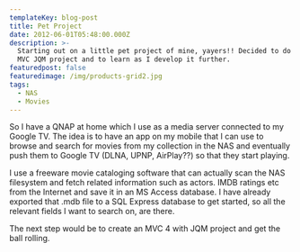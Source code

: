 ```yaml
---
templateKey: blog-post
title: Pet Project
date: 2012-06-01T05:48:00.000Z
description: >-
  Starting out on a little pet project of mine, yayers!! Decided to do a little
  MVC JQM project and to learn as I develop it further.
featuredpost: false
featuredimage: /img/products-grid2.jpg
tags:
  - NAS
  - Movies
---
```

So I have a QNAP at home which I use as a media server connected to my Google TV. The idea is to have an app on my mobile that I can use to browse and search for movies from my collection in the NAS and eventually push them to Google TV (DLNA, UPNP, AirPlay??) so that they start playing.

I use a freeware movie cataloging software that can actually scan the NAS filesystem and fetch related information such as actors. IMDB ratings etc from the Internet and save it in an MS Access database. I have already exported that .mdb file to a SQL Express database to get started, so all the relevant fields I want to search on, are there.

The next step would be to create an MVC 4 with JQM project and get the ball rolling.
